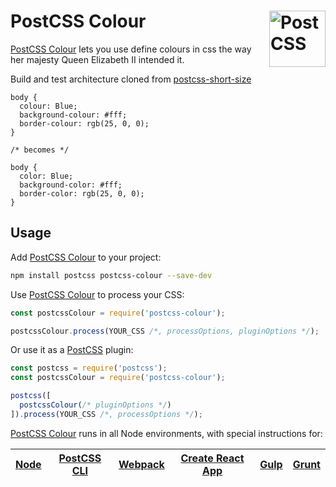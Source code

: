 # PostCSS Colour [<img src="https://postcss.github.io/postcss/logo.svg" alt="PostCSS" width="90" height="90" align="right">][postcss]

[PostCSS Colour] lets you use define colours in css the way her majesty Queen Elizabeth II intended it.

Build and test architecture cloned from [postcss-short-size]

```pcss
body {
  colour: Blue;
  background-colour: #fff;
  border-colour: rgb(25, 0, 0);
}

/* becomes */

body {
  color: Blue;
  background-color: #fff;
  border-color: rgb(25, 0, 0);
}
```

## Usage

Add [PostCSS Colour] to your project:

```bash
npm install postcss postcss-colour --save-dev
```

Use [PostCSS Colour] to process your CSS:

```js
const postcssColour = require('postcss-colour');

postcssColour.process(YOUR_CSS /*, processOptions, pluginOptions */);
```

Or use it as a [PostCSS] plugin:

```js
const postcss = require('postcss');
const postcssColour = require('postcss-colour');

postcss([
  postcssColour(/* pluginOptions */)
]).process(YOUR_CSS /*, processOptions */);
```

[PostCSS Colour] runs in all Node environments, with special instructions for:

| [Node](INSTALL.md#node) | [PostCSS CLI](INSTALL.md#postcss-cli) | [Webpack](INSTALL.md#webpack) | [Create React App](INSTALL.md#create-react-app) | [Gulp](INSTALL.md#gulp) | [Grunt](INSTALL.md#grunt) |
| --- | --- | --- | --- | --- | --- |

[PostCSS]: https://github.com/postcss/postcss
[PostCSS Colour]: https://github.com/rjdestigter/postcss-colour
[postcss-short-size]: https://github.com/jonathantneal/postcss-short-size